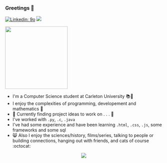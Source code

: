 ### Greetings 👋
[![Linkedin: 9o](https://img.shields.io/badge/-9o-blue?style=plastic&logo=Linkedin&logoColor=white&link=https://www.linkedin.com/in/9osudo/)](https://www.linkedin.com/in/9osudo/) ![](https://komarev.com/ghpvc/?username=your-github-username&style=plastic)

<img src=https://media.giphy.com/media/ES4Vcv8zWfIt2/giphy.gif width="200" height="200" />

- I'm a Computer Science student at Carleton University :books::school:
- I enjoy the complexities of programming, developement and mathematics :book:
- :open_file_folder: Currently finding project ideas to work on . . . :page_with_curl:
- I've worked with ```.py```, ```.c```, ```.java``` 
- I've had some experience and have been learning ```.html```, ```.css```, ```.js```, some frameworks and some sql
- :smile_cat: Also I enjoy the sciences/history, films/series, talking to people or building connections, hanging out with friends, and cats of course :octocat: 

<p align="center">
 <img class="img" src="https://github-readme-stats.vercel.app/api/top-langs/?username=myusername&theme=solarized-light&layout=compact"/>
</p>

